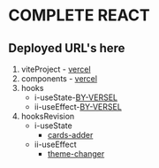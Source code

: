 # COMPLETE REACT
## Deployed URL's here

1. viteProject
          - [vercel]()
1. components
          - [vercel](https://react-henna-six.vercel.app/)
1. hooks
   - i-useState-[BY-VERSEL](https://react-01-usestate.vercel.app/)
   - ii-useEffect-[BY-VERSEL](https://react-weatherapp-lime.vercel.app/)
1. hooksRevision
   - i-useState
      - [cards-adder](https://cards-adder.vercel.app/)
   - ii-useEffect
      - [theme-changer]((https://theme-changer-gamma.vercel.app/))
